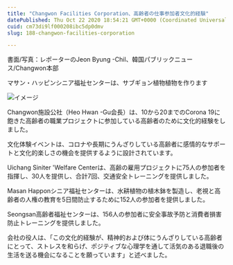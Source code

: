 ```yaml
---
title: "Changwon Facilities Corporation、高齢者の仕事参加者文化的経験"
datePublished: Thu Oct 22 2020 18:54:21 GMT+0000 (Coordinated Universal Time)
cuid: cm73di9lf000208ibc5dp0dmv
slug: 188-changwon-facilities-corporation

---
```



書面/写真：レポーターのJeon Byung -Chil、韓国パブリックニュース/Changwon本部

マサン・ハッピンシニア福祉センターは、サブギョン植物植物を作ります

![イメージ](https://cdn.hashnode.com/res/hashnode/image/upload/v1739453170431/78917112-7132-437c-8b4e-82ea9cb8c3cd.jpeg)

Changwon施設公社（Heo Hwan -Gu会長）は、10から20までのCorona 19に飽きた高齢者の職業プロジェクトに参加している高齢者のために文化的経験をしました。

文化体験イベントは、コロナや長期にうんざりしている高齢者に感情的なサポートと文化的楽しさの機会を提供するように設計されています。

Uichang Siniter 'Welfare Centerは、高齢の雇用プロジェクトに75人の参加者を指揮し、30人を提供し、合計7回、交通安全トレーニングを提供しました。

Masan Happonシニア福祉センターは、水耕植物の植木鉢を製造し、老視と高齢者の人権の教育を5日間防止するために152人の参加者を提供しました。

Seongsan高齢者福祉センターは、156人の参加者に安全事故予防と消費者損害防止トレーニングを提供しました。

会社の役人は、「この文化的経験が、精神的および体にうんざりしている高齢者にとって、ストレスを和らげ、ポジティブな心理学を通して活気のある退職後の生活を送る機会になることを願っています」と述べました。